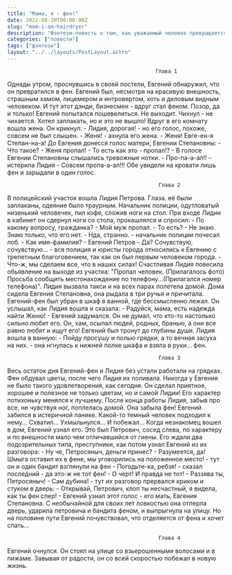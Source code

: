 ```yaml
---
title: "Мама, я - фен!"
date: 2022-08-30T00:00:00Z
slug: "mom-i-am-hairdryer"
description: "Фэнтези-повесть о том, как уважаемый человек превращается в фен."
categories: ["повести"]
tags: ["фэнтези"]
layout: "../../layouts/PostLayout.astro"
---
```


                                                    Глава 1

Однады утром, проснувшись в своей постели, Евгений обнаружил, что он превратился в фен.
Евгений был, несмотря на красивую внешность, страшным хамом, лицемером и интровертом, хоть и деловым видным человеком. И тут этот дэнди, бизнесмен - вдруг стал феном. Позор, да и только!
Евгений попытался пошевелиться. Не выходит. Чихнул - не чихается. Хотел заплакать, но и это не вышло!
Вдруг в его комнату вошла жена. Он крикнул: - Лидия, дорогая! - но его голос, похоже, совсем не был слышен. - Женя! - ахнула его жена. - Женя! Евге-ен-я Степан-на-а!
До Евгения донесся голос матери, Евгении Степановны: - Что такое? - Женя пропал! - То есть как это - пропал!? - В голосе Евгении Степановны слышались тревожные нотки. - Про-па-а-ал!! - истерила Лидия - Совсем пропа-а-ал!!!
Обе увидели на кровати лишь фен и зарыдали в один голос.
 
                                                     Глава 2

В полицейский участок вошла Лидия Петрова. Глаза. её были заплаканы, одеяние было траурным. Начальник полиции, одутловатый низенький человечек, пил кофе, сложив ноги на стол. При входе Лидии в кабинет он сдернул ноги со стола, прокашлялся и спросил: - По какому вопросу, гражданка? - Мой муж пропал. - То есть? - Не знаю. Знаю только, что его нет. - Нда, странно. - начальник полиции почесал лоб. - Как имя-фамилия? - Евгений Петров - Да? Сочувствую, сочувствую... - вся полиция и юристы города относились к Евгению с трепетным благоговением, так как он был первым человеком города. - Что-ж, мы сделаем все, что в наших силах!
Счастливая Лидия повесила обьявление на выходе из участка: "Пропал человек. (Прилагалось фото) Просьба сообщить местонахождение по телефону...(Прилагался номер телефона)".
Лидия вызвала такси и на всех парах полетела домой.
Дома сидела Евгения Степановна, она рыдала в три ручья и причитала. Евгений-фен был убран в шкаф в ванной, где бессмысленно лежал.
Он услышал, как Лидия вошла и сказала: - Радуйся, мама, есть надежда найти Женю! - Евгений задумался. Он не думал, что кто-то настолько сильно любит его. Он, хам, осыпал людей, родных, бранью, а они все равно любят и ищут его! Евгений был тронут до глубины души.
Лидия вошла в ванную: - Пойду просушу и полью грядки, а то вечная засуха на них. - она нгнулась к нижней полке шкафа и взяла в руки... фен.

                                                     Глава 3

Весь остаток дня Евгений-фен и Лидия без устали работали на грядках. Фен обдувал цветы, после чего Лидия их поливала. Никогда у Евгения не было такого удовлетворения, как сегодня. Он сделал приятное, хорошее и полезное не только цветам, но и самой Лидии! Его характер потихоньку менялся к лучшему.
После конца работы Лидия, забыв про все, не чувствуя ног, поплелась домой.
Она забыла фен! Евгений забился в истеричной панике. Какой-то темный человек подходил к нему...
Схватил...
Ухмыльнулся...
И побежал...
Когда незнакомец вошел в дом, Евгений узнал его. Это был Петрович, сосед слева, по характеру и по внешности мало чем отличавшийся от гиены. Его ждали два подозрительных типа, преступники, как потом узнал Евгений из их разговора: - Ну че, Петросяныч, деньги принес? - Разумеется, да! Шмыга оставил их в фене, мы уговорились на положенное место! - тут он и один бандит взглянули на фен - Погодьте-ка, ребзя! - сказал последний - да это-ж не тот фен! - О черт! И правда не тот! - Раззява ты, Петросяныч! - Сам дубина! - тут их разговор прервался криком и стуком в дверь: - Открывай, Петрович, клоп ты несчастный, я видела, как ты фен спер! - Евгений узнал этот голос - его мать, Евгения Степановна. С необычайной для своих лет ловкостью она отперла дверь, ударила петровича и бандита феном, и выпрыгнула на улицу. Но на половине пути Евгений почувствовал, что отделяется от фена и хочет спать...

                                                     Глава 4

Евгений очнулся. Он стоял на улице со взьерошенными волосами и в пижаме. Завывая от радости, он со всей скоростью побежал в новую жизнь.